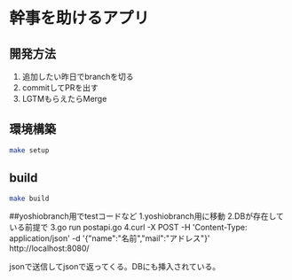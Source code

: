 # 幹事を助けるアプリ

## 開発方法

1. 追加したい昨日でbranchを切る　
1. commitしてPRを出す
1. LGTMもらえたらMerge

## 環境構築

```sh
make setup
```

## build

```sh
make build
```

##yoshiobranch用でtestコードなど
1.yoshiobranch用に移動
2.DBが存在している前提で
3.go run postapi.go
4.curl -X POST -H 'Content-Type: application/json' -d '{"name":"名前","mail":"アドレス"}' http://localhost:8080/

jsonで送信してjsonで返ってくる。DBにも挿入されている。
